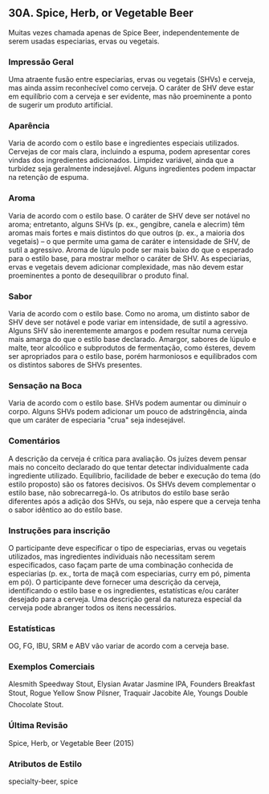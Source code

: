 ## 30A. Spice, Herb, or Vegetable Beer

Muitas vezes chamada apenas de Spice Beer, independentemente de serem usadas especiarias, ervas ou vegetais.

### Impressão Geral

Uma atraente fusão entre especiarias, ervas ou vegetais (SHVs) e cerveja, mas ainda assim reconhecível como cerveja. O caráter de SHV deve estar em equilíbrio com a cerveja e ser evidente, mas não proeminente a ponto de sugerir um produto artificial.

### Aparência

Varia de acordo com o estilo base e ingredientes especiais utilizados. Cervejas de cor mais clara, incluindo a espuma, podem apresentar cores vindas dos ingredientes adicionados. Limpidez variável, ainda que a turbidez seja geralmente indesejável. Alguns ingredientes podem impactar na retenção de espuma.

### Aroma

Varia de acordo com o estilo base. O caráter de SHV deve ser notável no aroma; entretanto, alguns SHVs (p. ex., gengibre, canela e alecrim) têm aromas mais fortes e mais distintos do que outros (p. ex., a maioria dos vegetais) – o que permite uma gama de caráter e intensidade de SHV, de sutil a agressivo. Aroma de lúpulo pode ser mais baixo do que o esperado para o estilo base, para mostrar melhor o caráter de SHV. As especiarias, ervas e vegetais devem adicionar complexidade, mas não devem estar proeminentes a ponto de desequilibrar o produto final.

### Sabor

Varia de acordo com o estilo base. Como no aroma, um distinto sabor de SHV deve ser notável e pode variar em intensidade, de sutil a agressivo. Alguns SHV são inerentemente amargos e podem resultar numa cerveja mais amarga do que o estilo base declarado. Amargor, sabores de lúpulo e malte, teor alcoólico e subprodutos de fermentação, como ésteres, devem ser apropriados para o estilo base, porém harmoniosos e equilibrados com os distintos sabores de SHVs presentes.

### Sensação na Boca

Varia de acordo com o estilo base. SHVs podem aumentar ou diminuir o corpo. Alguns SHVs podem adicionar um pouco de adstringência, ainda que um caráter de especiaria "crua" seja indesejável.

### Comentários

A descrição da cerveja é crítica para avaliação. Os juízes devem pensar mais no conceito declarado do que tentar detectar individualmente cada ingrediente utilizado. Equilíbrio, facilidade de beber e execução do tema (do estilo proposto) são os fatores decisivos. Os SHVs devem complementar o estilo base, não sobrecarregá-lo. Os atributos do estilo base serão diferentes após a adição dos SHVs, ou seja, não espere que a cerveja tenha o sabor idêntico ao do estilo base.

### Instruções para inscrição

O participante deve especificar o tipo de especiarias, ervas ou vegetais utilizados, mas ingredientes individuais não necessitam serem especificados, caso façam parte de uma combinação conhecida de especiarias (p. ex., torta de maçã com especiarias, curry em pó, pimenta em pó). O participante deve fornecer uma descrição da cerveja, identificando o estilo base e os ingredientes, estatísticas e/ou caráter desejado para a cerveja. Uma descrição geral da natureza especial da cerveja pode abranger todos os itens necessários.

### Estatísticas

OG, FG, IBU, SRM e ABV vão variar de acordo com a cerveja base.

### Exemplos Comerciais

Alesmith Speedway Stout, Elysian Avatar Jasmine IPA, Founders Breakfast Stout, Rogue Yellow Snow Pilsner, Traquair Jacobite Ale, Youngs Double Chocolate Stout.

### Última Revisão

Spice, Herb, or Vegetable Beer (2015)

### Atributos de Estilo

specialty-beer, spice

